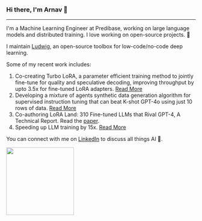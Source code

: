 ### Hi there, I'm Arnav 👋
---- 

I'm a Machine Learning Engineer at Predibase, working on large language models and distributed training. I love working on open-source projects. 🚀

I maintain [Ludwig](https://github.com/ludwig-ai/ludwig.git), an open-source toolbox for low-code/no-code deep learning. 

Some of my recent work includes:

1. Co-creating Turbo LoRA, a parameter efficient training method to jointly fine-tune for quality and speculative decoding, improving throughput by upto 3.5x for fine-tuned LoRA adapters. [Read More](https://predibase.com/blog/turbo-lora)
2. Developing a mixture of agents synthetic data generation algorithm for supervised instruction tuning that can beat K-shot GPT-4o using just 10 rows of data. [Read More](https://predibase.com/blog/how-to-generate-synthetic-data-and-fine-tune-a-slm-that-beats-gpt-4o)
3. Co-authoring LoRA Land: 310 Fine-tuned LLMs that Rival GPT-4, A Technical Report. Read the [paper](https://arxiv.org/abs/2405.00732).
4. Speeding up LLM training by 15x. [Read More](https://predibase.com/blog/how-we-accelerated-fine-tuning-by-15x-in-less-than-15-days)

You can connect with me on [LinkedIn](https://www.linkedin.com/in/arnavgrg) to discuss all things AI 🤖.

<a href="#">
  <img src="https://github-readme-stats.vercel.app/api?username=arnavgarg1&theme=react&show_icons=true" height="180px">
</a>

<br/>  

